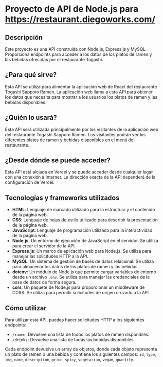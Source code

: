 # Proyecto de API de Node.js para https://restaurant.diegoworks.com/

## Descripción

Este proyecto es una API construida con Node.js, Express.js y MySQL. Proporciona endpoints para acceder a los datos de los platos de ramen y las bebidas ofrecidas por el restaurante Togashi.

## ¿Para qué sirve?

Esta API se utiliza para alimentar la aplicación web de React del restaurante Togashi Sapporo Ramen. La aplicación web llama a esta API para obtener los datos que necesita para mostrar a los usuarios los platos de ramen y las bebidas disponibles.

## ¿Quién lo usará?

Esta API será utilizada principalmente por los visitantes de la aplicación web del restaurante Togashi Sapporo Ramen. Los visitantes podrán ver los diferentes platos de ramen y bebidas disponibles en el menú del restaurante.

## ¿Desde dónde se puede acceder?

Esta API está alojada en Vercel y se puede acceder desde cualquier lugar con una conexión a Internet. La dirección exacta de la API dependerá de la configuración de Vercel.

## Tecnologías y frameworks utilizados

- **HTML**: Lenguaje de marcado utilizado para la estructura y el contenido de la página web.
- **CSS**: Lenguaje de hojas de estilo utilizado para describir la presentación de la página web.
- **JavaScript**: Lenguaje de programación utilizado para la interactividad de la página web.
- **Node.js**: Un entorno de ejecución de JavaScript en el servidor. Se utiliza para crear el servidor de la API.
- **Express.js**: Un marco de aplicación web para Node.js. Se utiliza para manejar las solicitudes HTTP a la API.
- **MySQL**: Un sistema de gestión de bases de datos relacional. Se utiliza para almacenar los datos de los platos de ramen y las bebidas.
- **dotenv**: Un módulo de Node.js que permite cargar variables de entorno desde un archivo `.env`. Se utiliza para manejar las credenciales de la base de datos de forma segura.
- **cors**: Un paquete de Node.js para proporcionar un middleware de CORS. Se utiliza para permitir solicitudes de origen cruzado a la API.

## Cómo utilizar

Para utilizar esta API, puedes hacer solicitudes HTTP a los siguientes endpoints:

- `/ramen`: Devuelve una lista de todos los platos de ramen disponibles.
- `/drinks`: Devuelve una lista de todas las bebidas disponibles.

Cada endpoint devuelve un array de objetos, donde cada objeto representa un plato de ramen o una bebida y contiene los siguientes campos: `id`, `type`, `img`, `name`, `description`, `price`, `spicy`, `vegetarian`, `vegan`, `quantity`.

